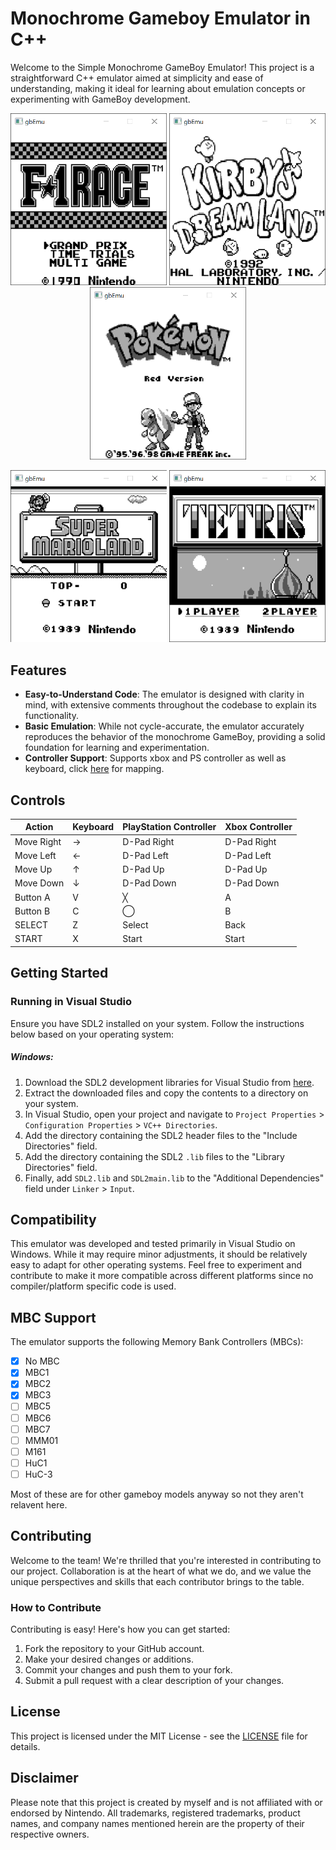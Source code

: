# Monochrome Gameboy Emulator in C++

Welcome to the Simple Monochrome GameBoy Emulator! This project is a straightforward C++ emulator aimed at simplicity and ease of understanding, making it ideal for learning about emulation concepts or experimenting with GameBoy development.

<!-- Top row -->
<p align="center">
  <img src="Title Screens/F-1 Race.png" width="250" alt="Image 1">
  <img src="Title Screens/Kirby's Dream Land.png" width="250" alt="Image 2">
  <img src="Title Screens/Pokemon Red.png" width="250" alt="Image 3">
</p>

<!-- Bottom row -->
<p align="center">
  <img src="Title Screens/Super Mario Land.png" width="250" alt="Image 4">
  <img src="Title Screens/Tetris.png" width="250" alt="Image 5">
</p>


## Features

- **Easy-to-Understand Code**: The emulator is designed with clarity in mind, with extensive comments throughout the codebase to explain its functionality.
- **Basic Emulation**: While not cycle-accurate, the emulator accurately reproduces the behavior of the monochrome GameBoy, providing a solid foundation for learning and experimentation.
- **Controller Support**: Supports xbox and PS controller as well as keyboard, click [here](#controls) for mapping.

## Controls
| Action       | Keyboard  | PlayStation Controller | Xbox Controller |
|--------------|-----------|------------------------|-----------------|
| Move Right   | → | D-Pad Right | D-Pad Right |
| Move Left    | ← | D-Pad Left | D-Pad Left |
| Move Up      | ↑ | D-Pad Up | D-Pad Up |
| Move Down    | ↓ | D-Pad Down | D-Pad Down |
| Button A     | V | ╳ | A |
| Button B     | C | ◯ | B |
| SELECT       | Z | Select | Back |
| START        | X | Start | Start |


## Getting Started

### Running in Visual Studio

Ensure you have SDL2 installed on your system. Follow the instructions below based on your operating system:

##### Windows:

1. Download the SDL2 development libraries for Visual Studio from [here](https://github.com/libsdl-org/SDL/releases/tag/release-2.30.0).
2. Extract the downloaded files and copy the contents to a directory on your system.
3. In Visual Studio, open your project and navigate to `Project Properties` > `Configuration Properties` > `VC++ Directories`.
4. Add the directory containing the SDL2 header files to the "Include Directories" field.
5. Add the directory containing the SDL2 `.lib` files to the "Library Directories" field.
6. Finally, add `SDL2.lib` and `SDL2main.lib` to the "Additional Dependencies" field under `Linker` > `Input`.

## Compatibility

This emulator was developed and tested primarily in Visual Studio on Windows. While it may require minor adjustments, it should be relatively easy to adapt for other operating systems. Feel free to experiment and contribute to make it more compatible across different platforms since no compiler/platform specific code is used.

## MBC Support
The emulator supports the following Memory Bank Controllers (MBCs):
  - [x] No MBC
  - [x] MBC1
  - [x] MBC2
  - [x] MBC3
  - [ ] MBC5
  - [ ] MBC6
  - [ ] MBC7
  - [ ] MMM01
  - [ ] M161
  - [ ] HuC1
  - [ ] HuC-3

Most of these are for other gameboy models anyway so not they aren't relavent here. 

## Contributing

Welcome to the team! We're thrilled that you're interested in contributing to our project. Collaboration is at the heart of what we do, and we value the unique perspectives and skills that each contributor brings to the table.

### How to Contribute

Contributing is easy! Here's how you can get started:

1. Fork the repository to your GitHub account.
2. Make your desired changes or additions.
3. Commit your changes and push them to your fork.
4. Submit a pull request with a clear description of your changes.

## License

This project is licensed under the MIT License - see the [LICENSE](LICENSE.txt) file for details.

## Disclaimer

Please note that this project is created by myself and is not affiliated with or endorsed by Nintendo. All trademarks, registered trademarks, product names, and company names mentioned herein are the property of their respective owners.

